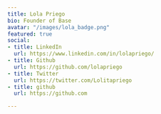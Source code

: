 ```yaml
---
title: Lola Priego
bio: Founder of Base
avatar: "/images/lola_badge.png"
featured: true
social:
- title: LinkedIn
  url: https://www.linkedin.com/in/lolapriego/
- title: Github
  url: https://github.com/lolapriego
- title: Twitter
  url: https://twitter.com/Lolitapriego
- title: github
  url: https://github.com

---
```

